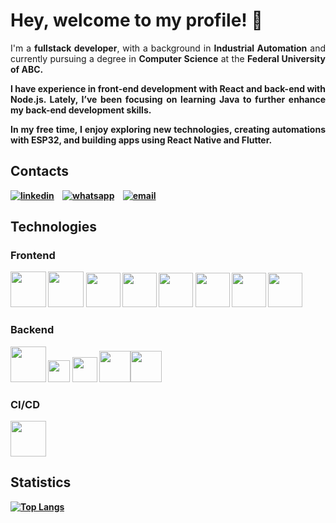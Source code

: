 # Hey, welcome to my profile! 👋
<p align="justify">I'm a <strong>fullstack developer</strong>, with a background in <strong>Industrial Automation</strong> and currently pursuing a degree in <strong>Computer Science</strong> at the <strong>Federal University of ABC<strong/>.</p>
<p align="justify">I have experience in <strong>front-end</strong> development with <strong>React</strong> and <strong>back-end</strong> with <strong>Node.js</strong>. Lately, I’ve been focusing on learning <strong>Java</strong> to further enhance my back-end development skills.</p>
<p align="justify">In my free time, I enjoy exploring <strong>new technologies</strong>, creating automations with <strong>ESP32</strong>, and building apps using <strong>React Native</strong> and <strong>Flutter.</strong></p>

## Contacts
[![linkedin](https://img.shields.io/badge/LinkedIn-007bb6.svg?style=for-the-badge&logo=Linkedin)](https://www.linkedin.com/in/ashiley-santiago/)&nbsp;&nbsp;&nbsp;
[![whatsapp](https://img.shields.io/badge/WhatsApp-34af23.svg?style=for-the-badge&logo=whatsapp&logoColor=white)](https://api.whatsapp.com/send?phone=5511976989145&text=Oi,%20Ashiley.%20Te%20achei%20no%20Github)&nbsp;&nbsp;&nbsp;
[![email](https://img.shields.io/badge/Email-da4d39.svg?style=for-the-badge&logo=Gmail&logoColor=white)](mailto:ashiley.santiago.r@gmail.com) 

## Technologies
### Frontend
<img src='https://user-images.githubusercontent.com/72052532/168717777-9a4b90d0-5a9f-43d1-be4e-3b1815cd76f3.png' height='57' > <img src='https://user-images.githubusercontent.com/72052532/168718252-2a823c5b-6166-4d3d-b386-99d714b39d6c.png' height='57' /> <img src='https://user-images.githubusercontent.com/72052532/168714477-59c0f3d4-8f34-4739-b984-560b220744ac.png' height='55' /> <img src='https://user-images.githubusercontent.com/72052532/168715966-6d16a401-214b-43b6-9ca0-400bff9efd4c.png' height='55'/> <img src='https://user-images.githubusercontent.com/72052532/168715266-fd9a308d-24c5-4a15-90e6-1e419abc4b90.png' height='55'/> <img src='https://user-images.githubusercontent.com/72052532/168716485-a871116d-7ea9-4a53-8725-12d4d72c31cb.png' height='55'/> <img src='https://user-images.githubusercontent.com/72052532/168717438-9ecafea2-df9a-4366-ba12-260de335c8b9.png' height='55'/> <img src='https://user-images.githubusercontent.com/72052532/168717109-b1eceda4-4756-4802-84d2-4061581d2b7b.png' height='55'/>
<br />

### Backend
<img src='https://static-00.iconduck.com/assets.00/java-icon-1511x2048-6ikx8301.png' height='57'/>
<img src='https://user-images.githubusercontent.com/72052532/168718702-896385d9-0b79-459f-b677-66d933be39d2.png' height='35'/> <img src='https://user-images.githubusercontent.com/72052532/168719062-dbd01d94-ea07-48bb-b4c5-7289f02b7ddd.png' height='40'/> <img src='https://user-images.githubusercontent.com/72052532/168719538-45bedcfb-f634-48b8-9d35-8bc24c58694d.png' height='50'/><img src='https://cdn-icons-png.flaticon.com/512/5968/5968342.png' height='50'/>
<br />

### CI/CD
<img src='https://user-images.githubusercontent.com/72052532/168719842-55a05732-a857-4bcb-820d-73e2f2a46c96.png' height='57'/>

## Statistics
[![Top Langs](https://github-readme-stats.vercel.app/api/top-langs/?username=AshileySabah&hide=html,css&count_private=true&theme=bear&hide_border=true&layout=donut&exclude_repo=screenmatch)](https://github.com/AshileySabah)
